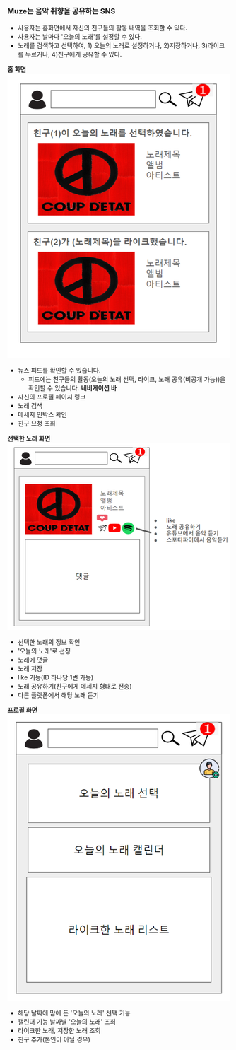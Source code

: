 ### Muze는 음악 취향을 공유하는 SNS
- 사용자는 홈화면에서 자신의 친구들의 활동 내역을 조회할 수 있다.
- 사용자는 날마다 '오늘의 노래'를 설정할 수 있다.
- 노래를 검색하고 선택하여, 1) 오늘의 노래로 설정하거나, 2)저장하거나, 3)라이크를 누르거나, 4)친구에게 공유할 수 있다.

**홈 화면**
![](muze-feed.png)
- 뉴스 피드를 확인할 수 있습니다.
	- 피드에는 친구들의 활동(오늘의 노래 선택, 라이크, 노래 공유(비공개 가능))을 확인할 수 있습니다.
**네비게이션 바**
- 자신의 프로필 페이지 링크
- 노래 검색
- 메세지 인박스 확인
- 친구 요청 조회

**선택한 노래 화면**
![](muze-song-detail.png)
- 선택한 노래의 정보 확인
- '오늘의 노래'로 선정
- 노래에 댓글 
- 노래 저장
- like 기능(ID 하나당 1번 가능)
- 노래 공유하기(친구에게 메세지 형태로 전송)
- 다른 플랫폼에서 해당 노래 듣기


**프로필 화면**
![](muze-profile.png)
- 해당 날짜에 맘에 든 '오늘의 노래' 선택 기능
- 캘린더 기능 날짜별 '오늘의 노래' 조회
- 라이크한 노래, 저장한 노래 조회
- 친구 추가(본인이 아닐 경우)

